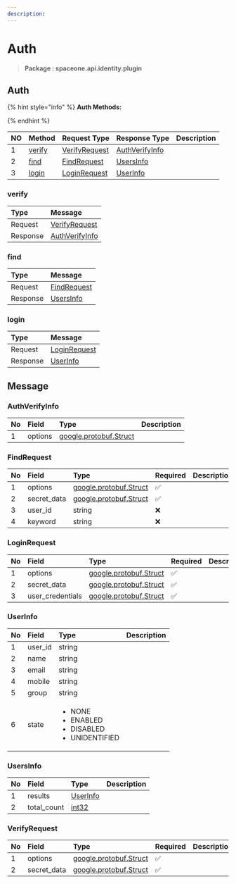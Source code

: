 ```yaml
---
description:  
---
```

# Auth

>  **Package : spaceone.api.identity.plugin**

## Auth

{% hint style="info" %}
**Auth Methods:**

{%  endhint %}


| NO |  Method | Request Type | Response Type | Description |
| :--- | :--- | :--- | :--- | :--- |
| 1 | [verify](auth.md#verify)| [VerifyRequest](auth.md#verifyrequest) | [AuthVerifyInfo](auth.md#authverifyinfo) |  |
| 2 | [find](auth.md#find)| [FindRequest](auth.md#findrequest) | [UsersInfo](auth.md#usersinfo) |  |
| 3 | [login](auth.md#login)| [LoginRequest](auth.md#loginrequest) | [UserInfo](auth.md#userinfo) |  | 
 
 
 
 
### verify


| Type | Message |
| :--- | :--- |
| Request | [VerifyRequest](auth.md#verifyrequest) |
| Response |  [AuthVerifyInfo](auth.md#authverifyinfo)  |
 
 
 
 
 
### find


| Type | Message |
| :--- | :--- |
| Request | [FindRequest](auth.md#findrequest) |
| Response |  [UsersInfo](auth.md#usersinfo)  |
 
 
 
 
 
### login


| Type | Message |
| :--- | :--- |
| Request | [LoginRequest](auth.md#loginrequest) |
| Response |  [UserInfo](auth.md#userinfo)  |


## 

## Message

### AuthVerifyInfo
| No | Field | Type |  Description |
| :--- | :--- | :--- | :--- |
| 1 | options |[google.protobuf.Struct](https://github.com/protocolbuffers/protobuf/blob/master/src/google/protobuf/struct.proto)||

### FindRequest
| No | Field | Type | Required | Description |
| :--- | :--- | :--- | :--- | :--- |
| 1 | options |[google.protobuf.Struct](https://github.com/protocolbuffers/protobuf/blob/master/src/google/protobuf/struct.proto)|✅||
| 2 | secret_data |[google.protobuf.Struct](https://github.com/protocolbuffers/protobuf/blob/master/src/google/protobuf/struct.proto)|✅||
| 3 | user_id |string|❌||
| 4 | keyword |string|❌||

### LoginRequest
| No | Field | Type | Required | Description |
| :--- | :--- | :--- | :--- | :--- |
| 1 | options |[google.protobuf.Struct](https://github.com/protocolbuffers/protobuf/blob/master/src/google/protobuf/struct.proto)|✅||
| 2 | secret_data |[google.protobuf.Struct](https://github.com/protocolbuffers/protobuf/blob/master/src/google/protobuf/struct.proto)|✅||
| 3 | user_credentials |[google.protobuf.Struct](https://github.com/protocolbuffers/protobuf/blob/master/src/google/protobuf/struct.proto)|✅||

### UserInfo
<table>
  <thead>
    <tr>
      <th style="text-align:left">No</th>
      <th style="text-align:left">Field</th>
      <th style="text-align:left">Type</th>
      <th style="text-align:left">Description</th>
    </tr>
  </thead>
  <tbody>
    <tr>
      <td style="text-align:left">1</td>
      <td style="text-align:left">user_id</td>
      <td style="text-align:left">string</td>
<td style="text-align:left"></td>

   </tr>
    <tr>
      <td style="text-align:left">2</td>
      <td style="text-align:left">name</td>
      <td style="text-align:left">string</td>
<td style="text-align:left"></td>

   </tr>
    <tr>
      <td style="text-align:left">3</td>
      <td style="text-align:left">email</td>
      <td style="text-align:left">string</td>
<td style="text-align:left"></td>

   </tr>
    <tr>
      <td style="text-align:left">4</td>
      <td style="text-align:left">mobile</td>
      <td style="text-align:left">string</td>
<td style="text-align:left"></td>

   </tr>
    <tr>
      <td style="text-align:left">5</td>
      <td style="text-align:left">group</td>
      <td style="text-align:left">string</td>
<td style="text-align:left"></td>

   </tr>
    <tr>
      <td style="text-align:left">6</td>
      <td style="text-align:left">state</td>
      <td style="text-align:left"><ul>
          	<li>NONE</li>
          	<li>ENABLED</li>
          	<li>DISABLED</li>
          	<li>UNIDENTIFIED</li>
        </ul></td>
<td style="text-align:left"></td>

   </tr>
  </tbody>
</table>


### UsersInfo
| No | Field | Type |  Description |
| :--- | :--- | :--- | :--- |
| 1 | results |[UserInfo](auth.md#userinfo)||
| 2 | total_count |[int32](https://github.com/protocolbuffers/protobuf/blob/master/src/google/protobuf/type.proto)||

### VerifyRequest
| No | Field | Type | Required | Description |
| :--- | :--- | :--- | :--- | :--- |
| 1 | options |[google.protobuf.Struct](https://github.com/protocolbuffers/protobuf/blob/master/src/google/protobuf/struct.proto)|✅||
| 2 | secret_data |[google.protobuf.Struct](https://github.com/protocolbuffers/protobuf/blob/master/src/google/protobuf/struct.proto)|✅||
